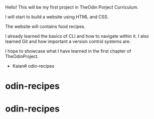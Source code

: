 Hello! This will be my first project in TheOdin Porject Curriculum.

I will start to build a website using HTML and CSS. 

The website will contains food recipes. 

I already learned the basics of CLI and how to navigate within it. I also learned Git and how important a version control systems are.

I hope to showcase what I have learned in the first chapter of TheOdinProject.

- Kaian# odin-recipes
# odin-recipes
# odin-recipes
